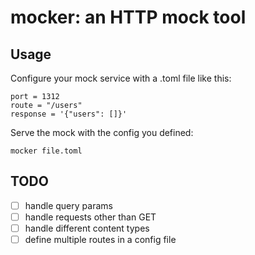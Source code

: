 # mocker: an HTTP mock tool

## Usage
Configure your mock service with a .toml file like this:
```
port = 1312
route = "/users"
response = '{"users": []}'
```
Serve the mock with the config you defined:
```
mocker file.toml
```

## TODO
- [ ] handle query params
- [ ] handle requests other than GET
- [ ] handle different content types
- [ ] define multiple routes in a config file
